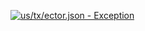 [![us/tx/ector.json - Exception](https://img.shields.io/badge/us/tx/ector.json-Exception-red)](https://github.com/openaddresses/openaddresses/tree/master/sources/us/tx/ector.json)